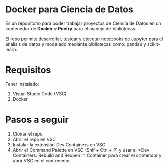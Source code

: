 # Docker para Ciencia de Datos

Es un repositorio para poder trabajar proyectos de Ciencia de Datos en un contenedor de **Docker** y **Poetry** para el manejo de bibliotecas. 

El repo permite desarrollar, testear y ejecutar notebooks de Jupyter para el análisis de datos y modelado mediante bibliotecas como: pandas y scikit-learn.

# Requisitos
Tener instalado:
1. Visual Studio Code (VSC)
2. Docker

# Pasos a seguir
1. Clonar el repo
2. Abrir el repo en VSC
3. Instalar la extensión Dev Containers en VSC
4. Abrir el Command Palette en VSC (Shif + Ctrl + P) y usar el >Dev Containers: Rebuild and Reopen in Container para crear el contendor y abrir VSC en el contenedor.
   
